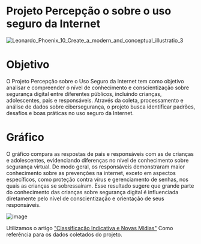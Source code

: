 # Projeto Percepção o sobre o uso seguro da Internet

![Leonardo_Phoenix_10_Create_a_modern_and_conceptual_illustratio_3](https://github.com/user-attachments/assets/32b8eb7f-6fa7-43ca-8417-9fed5087a346)

# Objetivo
O Projeto Percepção sobre o Uso Seguro da Internet tem como objetivo analisar e compreender o nível de conhecimento e conscientização sobre segurança digital entre diferentes públicos, incluindo crianças, adolescentes, pais e responsáveis. Através da coleta, processamento e análise de dados sobre cibersegurança, o projeto busca identificar padrões, desafios e boas práticas no uso seguro da Internet.


# Gráfico
  O gráfico compara as respostas de pais e responsáveis com as de crianças e adolescentes, evidenciando diferenças no nível de conhecimento sobre segurança virtual. De modo geral, os responsáveis demonstraram maior conhecimento sobre as prevenções na internet, exceto em aspectos específicos, como proteção contra vírus e gerenciamento de senhas, nos quais as crianças se sobressaíram. Esse resultado sugere que grande parte do conhecimento das crianças sobre segurança digital é influenciada diretamente pelo nível de conscientização e orientação de seus responsáveis.
  
![image](https://github.com/user-attachments/assets/9e5adade-66b7-4e1e-8f81-ebf09a67b1a3)


Utilizamos o artigo ["Classificação Indicativa e Novas Mídias"](https://www.gov.br/mj/pt-br/assuntos/seus-direitos/classificacao-1/volume_3.pdf#page=100) Como referência para os dados coletados do projeto.

